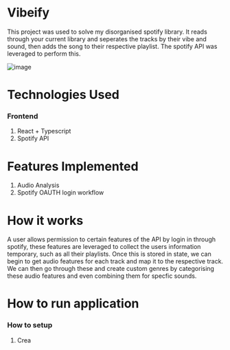# Vibeify

This project was used to solve my disorganised spotify library. It reads through your current library and seperates the tracks by their vibe and sound, then adds the song to their respective playlist. The spotify API was leveraged to perform this.

![image](https://user-images.githubusercontent.com/76885270/227809003-0fc6ed22-50fc-4e93-8b3d-b7e6222d4691.png)

# Technologies Used

### Frontend

1. React + Typescript
2. Spotify API

# Features Implemented

1. Audio Analysis
2. Spotify OAUTH login workflow

# How it works

A user allows permission to certain features of the API by login in through spotify, these features are leveraged to collect the users information temporary, such as all their playlists. Once this is stored in state, we can begin to get audio features for each track and map it to the respective track. We can then go through these and create custom genres by categorising these audio features and even combining them for specfic sounds.

# How to run application<br/>

### How to setup

1. Crea
